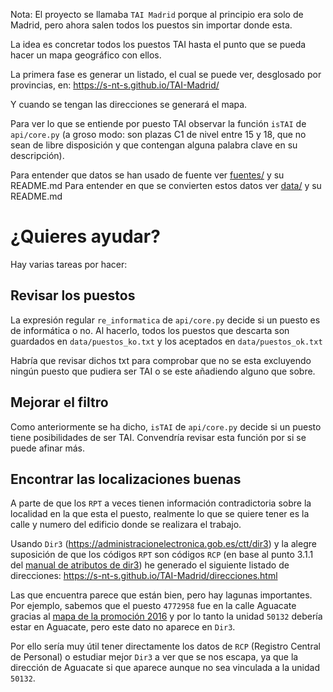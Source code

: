 Nota: El proyecto se llamaba `TAI Madrid` porque al principio era solo de Madrid, pero ahora salen todos los puestos sin importar donde esta.

La idea es concretar todos los puestos TAI hasta el punto que se pueda hacer un mapa geográfico con ellos.

La primera fase es generar un listado, el cual se puede ver, desglosado por provincias, en: https://s-nt-s.github.io/TAI-Madrid/

Y cuando se tengan las direcciones se generará el mapa.

Para ver lo que se entiende por puesto TAI observar la función `isTAI` de `api/core.py` (a groso modo: son plazas C1 de nivel entre 15 y 18, que no sean de libre disposición y que contengan alguna palabra clave en su descripción).

Para entender que datos se han usado de fuente ver [fuentes/](fuentes/) y su README.md
Para entender en que se convierten estos datos ver [data/](data/) y su README.md

# ¿Quieres ayudar?

Hay varias tareas por hacer:

## Revisar los puestos

La expresión regular `re_informatica` de `api/core.py` decide si un puesto es de informática o no.
Al hacerlo, todos los puestos que descarta son guardados en `data/puestos_ko.txt` y los aceptados en `data/puestos_ok.txt`

Habría que revisar dichos txt para comprobar que no se esta excluyendo ningún puesto que pudiera ser TAI o se este añadiendo alguno que sobre.

## Mejorar el filtro

Como anteriormente se ha dicho, `isTAI` de `api/core.py` decide si un puesto tiene posibilidades de ser TAI. Convendría revisar esta función por si se puede afinar más.

## Encontrar las localizaciones buenas

A parte de que los `RPT` a veces tienen información contradictoria sobre la localidad en la que esta el puesto, realmente lo que se quiere tener es la calle y numero del edificio donde se realizara el trabajo.

Usando `Dir3` (https://administracionelectronica.gob.es/ctt/dir3) y la alegre suposición de que los códigos `RPT` son códigos `RCP` (en base al punto 3.1.1 del [manual de atributos de dir3](https://administracionelectronica.gob.es/ctt/resources/Soluciones/238/Descargas/manual%20de%20atributos.pdf?idIniciativa=238&idElemento=12232)) he generado el siguiente listado de direcciones: https://s-nt-s.github.io/TAI-Madrid/direcciones.html

Las que encuentra parece que están bien, pero hay lagunas importantes. Por ejemplo, sabemos que el puesto `4772958` fue en la calle Aguacate gracias al [mapa de la promoción 2016](https://www.google.com/maps/d/viewer?mid=1nFluM8VkTMcFcdYipA7KpeR-7U4&ll=40.37956469758672%2C-3.7415436354164058&z=14) y por lo tanto la unidad `50132` debería estar en Aguacate, pero este dato no aparece en `Dir3`.

Por ello sería muy útil tener directamente los datos de `RCP` (Registro Central de Personal) o estudiar mejor `Dir3` a ver que se nos escapa, ya que la dirección de Aguacate si que aparece aunque no sea vinculada a la unidad `50132`.
